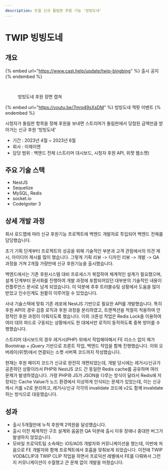 ```yaml
---
description: 트윕 신규 돌림판 후원 기능 '빙빙도네'
---
```


# TWIP 빙빙도네

## 개요

{% embed url="https://www.cast.help/update/twip-bingbing" %}
출시 공지
{% endembed %}

<figure><img src="../../.gitbook/assets/빙빙도네.png" alt=""><figcaption><p>빙빙도네 후원 장면 캡쳐</p></figcaption></figure>

{% embed url="https://youtu.be/7mrq49sXsDM" %}
빙빙도네 잭팟 이벤트
{% endembed %}

시청자가 돌림판 항목을 정해 후원을 보내면 스트리머가 돌림판에서 당첨된 금액만큼 받아가는 신규 후원 '빙빙도네'

* 기간 : 2023년 4월 \~ 2023년 6월
* 회사 : 이제이엔
* 담당 범위 : 백엔드 전체 (스트리머 대시보드, 시청자 후원 API, 위젯 웹소켓)



## 주요 기술 스택

* NestJS
* Sequelize
* MySQL, Redis
* socket.io
* CodeIgniter 3



## 상세 개발 과정

회사 로드맵에 따라 신규 후원기능 프로젝트에 백엔드 개발자로 투입되어 백엔드 전체를 담당했습니다.

초기 기획 단계부터 프로젝트의 성공을 위해 기술적인 부분과 고객 관점에서의 의견 제시, 아이디어 제시를 많이 했습니다. 그렇게 기획 리뷰 -> 디자인 리뷰 -> 개발 -> QA 과정을 거쳐 2개월 가량만에 신규 후원기능을 출시했습니다.

백엔드에서는 기존 후원시스템 대비 프로세스가 복잡하여 체계적인 설계가 필요했으며, 설계 단계부터 문서화를 진행하여 개발 과정에 포함되어있던 대부분의 기술적인 내용이 컨플루언스 문서로 남게 되었습니다. 이 덕분에 추후 트러블슈팅 상황에서 도움을 많이 받았고 인수인계도 원활히 이루어질 수 있었습니다.

사내 기술스택에 맞춰 기존 레포에 NestJS 기반으로 필요한 API를 개발했습니다. 특히 후원 API의 경우 검증 로직과 후원 과정을 분리하였고, 트랜잭션을 적절히 적용하여 안정적인 후원 과정이 이뤄지도록 했습니다. 이외 크론성 작업은 Redis Lock을 이용하여 여러 대의 파드로 구동되는 상황에서도 한 대에서만 로직이 동작하도록 중복 방어를 수행했습니다.

스트리머 대시보드의 경우 레거시(PHP) 위에서 작업해야해서 FE 리소스 없이 제가 Bootstrap + jQuery 기반으로 프론트 작업, 백엔드 작업을 함께 진행했습니다. 이외 오버레이(위젯)에서 연결되는 소켓 서버쪽 코드까지 작성했습니다.

현재는 후원 페이지 코드가 신규로 완전히 개편되었는데, 개발 당시에는 레거시/신규가 공존하던 상황이라서 PHP와 NestJS 코드 간 동일한 Redis cache를 공유하며 여러 문제가 발생하였습니다. 가령 PHP와 JS가 JSON을 다루는 방식이 달라서 Redis에 저장되는 Cache Value가 노드 환경에서 이상하게 인식되는 문제가 있었는데, 이는 신규 캐시 키를 v2로 분리하고, 레거시/신규 각각의 invalidate 코드에 v2도 함께 invalidate하는 방식으로 대응했습니다.

## 성과

* 출시 5개월만에 누적 후원액 2억원을 달성했습니다.
* 출시 이전 체계적인 구조 설계와 꼼꼼한 QA 덕분에 출시 이후 장애나 중대한 버그가 발생하지 않았습니다.
* 모바일 프로덕트팀 소속때는 iOS/AOS 개발자와 커뮤니케이션을 했는데, 이번에 처음으로 FE 개발자와 함께 프로젝트에서 호흡을 맞춰보게 되었습니다. 이전에 TWIP VOD\&CLIP과 TWIP CLIP 작업을 하면서 프로덕션 레벨에서 FE를 다뤄봐서 그런지 커뮤니케이션이 수월했고 큰 문제 없이 개발을 마쳤습니다.
